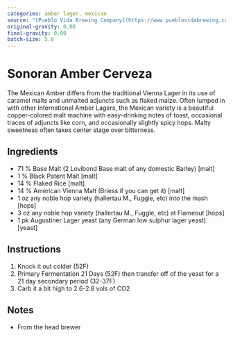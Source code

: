 ```yaml
---
categories: amber lager, mexican
source: "[Pueblo Vida Brewing Company](https://www.pueblovidabrewing.com/)"
original-gravity: 0.00
final-gravity: 0.00
batch-size: 5.0
---
```


# Sonoran Amber Cerveza

The Mexican Amber differs from the traditional Vienna Lager in its use of caramel malts and unmalted adjuncts such as flaked maize. Often lumped in with other International Amber Lagers, the Mexican variety is a beautiful copper-colored malt machine with easy-drinking notes of toast, occasional traces of adjuncts like corn, and occasionally slightly spicy hops. Malty sweetness often takes center stage over bitterness.

## Ingredients

- 71 % Base Malt (2 Lovibond Base malt of any domestic Barley) [malt]
- 1 % Black Patent Malt [malt]
- 14 % Flaked Rice [malt]
- 14 % American Vienna Malt (Briess if you can get it) [malt]
- 1 oz any noble hop variety (hallertau M., Fuggle, etc) into the mash [hops]
- 3 oz any noble hop variety (hallertau M., Fuggle, etc) at Flameout [hops]
- 1 pk Augustiner Lager yeast (any German low sulphur lager yeast) [yeast]

## Instructions

1. Knock it out colder (52F)
2. Primary Fermentation 21 Days (52F) then transfer off of the yeast for a 21 day secondary period (32-37F)
3. Carb it a bit high to 2.6-2.8 vols of CO2

## Notes
* From the head brewer
